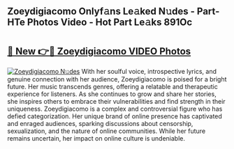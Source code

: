 ## Zoeydigiacomo Onlyf𝚊ns Le𝚊ked N𝚞des - Part-HTe Photos Video - Hot Part Le𝚊ks 891Oc

# <h2><a href="http://ab28966.deff.icu/?id=Zoeydigiacomo">🔗 New 👉🔴 Zoeydigiacomo VIDEO Photos</a></h2>

[![Zoeydigiacomo N𝚞des](https://i.imgur.com/rIISA9y.gif)](http://ab28966.deff.icu/?id=Zoeydigiacomo)
With her soulful voice, introspective lyrics, and genuine connection with her audience, Zoeydigiacomo is poised for a bright future. Her music transcends genres, offering a relatable and therapeutic experience for listeners. As she continues to grow and share her stories, she inspires others to embrace their vulnerabilities and find strength in their uniqueness. Zoeydigiacomo is a complex and controversial figure who has defied categorization. Her unique brand of online presence has captivated and enraged audiences, sparking discussions about censorship, sexualization, and the nature of online communities. While her future remains uncertain, her impact on online culture is undeniable.
